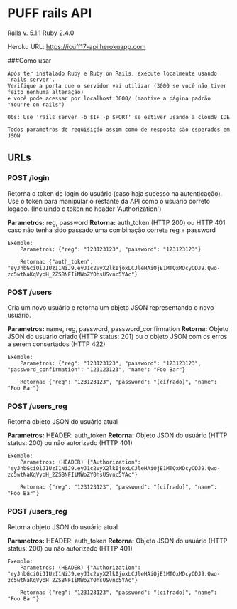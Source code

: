 # PUFF rails API

Rails v. 5.1.1
Ruby 2.4.0

Heroku URL: https://icuff17-api.herokuapp.com

###Como usar

    Após ter instalado Ruby e Ruby on Rails, execute localmente usando 'rails server'.
    Verifique a porta que o servidor vai utilizar (3000 se você não tiver feito nenhuma alteração)
    e você pode acessar por localhost:3000/ (mantive a página padrão "You're on rails")

    Obs: Use 'rails server -b $IP -p $PORT' se estiver usando a cloud9 IDE

    Todos parametros de requisição assim como de resposta são esperados em JSON

## URLs

### POST /login

Retorna o token de login do usuário (caso haja sucesso na autenticação). 
Use o token para manipular o restante da API como o usuário correto logado. 
(Incluindo o token no header 'Authorization')

**Parametros:** reg, password
**Retorna:** auth_token (HTTP 200) ou HTTP 401 caso não tenha sido passado uma combinação correta reg + password

    Exemplo:
        Parametros: {"reg": "123123123", "password": "123123123"}

        Retorna: {"auth_token": "eyJhbGciOiJIUzI1NiJ9.eyJ1c2VyX2lkIjoxLCJleHAiOjE1MTQxMDcyODJ9.Qwo-zc5wtNaKqVyoH_2ZSBNFIiMWoZY0hsUSvnc5YAc"}


### POST /users

Cria um novo usuário e retorna um objeto JSON representando o novo usuário.

**Parametros:** name, reg, password, password_confirmation
**Retorna:** Objeto JSON do usuário criado (HTTP status: 201) ou o objeto JSON com os erros a serem consertados (HTTP 422)

    Exemplo:
        Parametros: {"reg": "123123123", "password": "123123123", "password_confirmation": "123123123", "name": "Foo Bar"}

        Retorna: {"reg": "123123123", "password": "[cifrado]", "name": "Foo Bar"}

### POST /users_reg

Retorna objeto JSON do usuário atual

**Parametros:** HEADER: auth_token
**Retorna:** Objeto JSON do usuário (HTTP status: 200) ou não autorizado (HTTP 401)

    Exemplo:
        Parametros: (HEADER) {"Authorization": "eyJhbGciOiJIUzI1NiJ9.eyJ1c2VyX2lkIjoxLCJleHAiOjE1MTQxMDcyODJ9.Qwo-zc5wtNaKqVyoH_2ZSBNFIiMWoZY0hsUSvnc5YAc"}

        Retorna: {"reg": "123123123", "password": "[cifrado]", "name": "Foo Bar"}

### POST /users_reg

Retorna objeto JSON do usuário atual

**Parametros:** HEADER: auth_token
**Retorna:** Objeto JSON do usuário (HTTP status: 200) ou não autorizado (HTTP 401)

    Exemplo:
        Parametros: (HEADER) {"Authorization": "eyJhbGciOiJIUzI1NiJ9.eyJ1c2VyX2lkIjoxLCJleHAiOjE1MTQxMDcyODJ9.Qwo-zc5wtNaKqVyoH_2ZSBNFIiMWoZY0hsUSvnc5YAc"}

        Retorna: {"reg": "123123123", "password": "[cifrado]", "name": "Foo Bar"}
